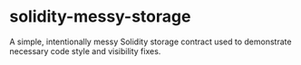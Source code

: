 # solidity-messy-storage
A simple, intentionally messy Solidity storage contract used to demonstrate necessary code style and visibility fixes.
